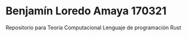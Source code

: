 # Benjamín Loredo Amaya 170321 
Repositorio para Teoria Computacional
Lenguaje de programación Rust
